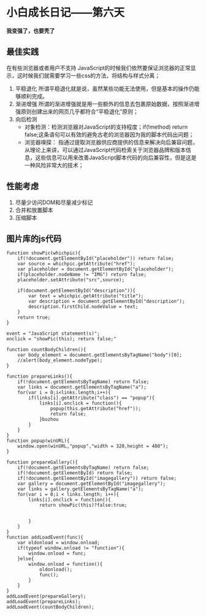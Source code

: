 # 小白成长日记——第六天
**我变强了，也要秃了**
## 最佳实践
  在有些浏览器或者用户不支持 JavaScript的时候我们依然要保证浏览器的正常显示，这时候我们就需要学习一些css的方法，将结构与样式分离；
  1. 平稳退化
      所谓平稳退化就是说，虽然某些功能无法使用，但是基本的操作仍能够顺利完成。
  2. 渐进增强
      所谓的渐进增强就是用一些额外的信息去包裹原始数据，按照渐进增强原则创建出来的网页几乎都符合“平稳退化”原则；
  3. 向后检测
      * 对象检测：检测浏览器对JavaScript的支持程度；if(!method) return false;这条语句可以有效的避免古老的浏览器因为我的脚本代码出问题；
      * 浏览器嗅探： 指通过提取浏览器供应商提供的信息来解决向后兼容问题，从理论上来讲，可以通过JavaScript代码检索关于浏览器品牌和版本信息，这些信息可以用来改善JavaScript脚本代码的向后兼容性，但是这是一种风险非常大的技术；
## 性能考虑
  1. 尽量少访问DOM和尽量减少标记
  2. 合并和放置脚本
  3. 压缩脚本
## 图片库的js代码
```
function showPic(whichpic){
    if(!document.getElementById("placeholder")) return false;
    var source = whichpic.getAttribute("href");
    var placeholder = document.getElementById("placeholder");
    if(placeholder.nodeName != "IMG") return false;
    placeholder.setAttribute("src",source);

    if(document.getElementById("description")){
        var text = whichpic.getAttribute("title");
        var description = document.getElementById("description");
        description.firstChild.nodeValue = text;
    }
    return true;
}

event = "JavaScript statement(s)";
onclick = "showPic(this); return false;"

function countBodyChildren(){
    var body_element = document.getElementsByTagName("body")[0];
    //alert(body_element.nodeType);
}

function prepareLinks(){
    if(!document.getElementsByTagName) return false;
    var links = document.getElementsByTagName("a");
    for(var i = 0;i<links.length;i++){
        if(links[i].getAttribute("class") == "popup"){
            links[i].onclick = function(){
                popup(this.getAttribute("href"));
                return false;
            }buzhou
        }
    }
}
function popup(winURL){
    window.open(winURL,"popup","width = 320,height = 480");
}

function prepareGallery(){
    if(!document.getElementsByTagName) return false;
    if(!document.getElementById) return false;
    if(!document.getElementById("imagegallery")) return false;
    var gallery = document.getElementById("imagegallery");
    var links = gallery.getElementsByTagName("a");
    for(var i = 0;i < links.length; i++){
        links[i].onclick = function(){
            return showPic(this)?false:true;


        }
    }
}
function addLoadEvent(func){
    var oldonload = window.onload;
    if(typeof window.onload != "function"){
        window.onload = func;
    }else{
        window.onload = function(){
            oldonload();
            func();
        }
    }
}
addLoadEvent(prepareGallery);
addLoadEvent(prepareLinks);
addLoadEvent(countBodyChildren);
```

